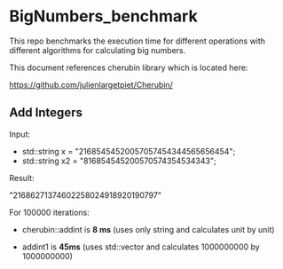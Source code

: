 # BigNumbers_benchmark

This repo benchmarks the execution time for different operations with different algorithms for calculating big numbers.

This document references cherubin library which is located here:

https://github.com/julienlargetpiet/Cherubin/

## Add Integers

Input:

- std::string x = "21685454520057057454344565656454";
- std::string x2 = "816854545200570574354534343";

Result:

"21686271374602258024918920190797"

For 100000 iterations:

- cherubin::addint is **8 ms** (uses only string and calculates unit by unit)

- addint1 is **45ms** (uses std::vector<unsigned int> and calculates 1000000000 by 1000000000)




